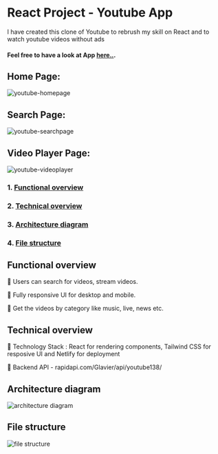 # React Project - Youtube App

I have created this clone of Youtube to rebrush my skill on React and to watch youtube videos without ads
#### Feel free to have a look at App [here..](https://react-project-youtube.netlify.app/).
## Home Page:
![youtube-homepage](https://user-images.githubusercontent.com/36602276/208832645-7a246ee6-7430-479c-9668-00419a6d1e74.png)

## Search Page:
![youtube-searchpage](https://user-images.githubusercontent.com/36602276/208832896-281d784a-fa1a-4415-bfbc-e8cbc8d57a63.png)

## Video Player Page:
![youtube-videoplayer](https://user-images.githubusercontent.com/36602276/208832972-f295ec1b-6d83-4b00-8d63-f9e861597139.png)

### 1. [Functional overview](#functioal-overview) 
### 2. [Technical overview](#technical-overview)
### 3. [Architecture diagram](#architecture-diagram)
### 4. [File structure](#file-structure)

## Functional overview
  🔹 Users can search for videos, stream videos.
  
  🔹 Fully responsive UI for desktop and mobile.
  
  🔹 Get the videos by category like music, live, news etc.

## Technical overview
  🔹 Technology Stack : React for rendering components, Tailwind CSS for resposive UI and Netlify for deployment
  
  🔹 Backend API - rapidapi.com/Glavier/api/youtube138/

## Architecture diagram
![architecture diagram](https://user-images.githubusercontent.com/36602276/208838010-fc5470e5-176d-4fa1-9ada-8169390f2b1c.png)

## File structure
![file structure](https://user-images.githubusercontent.com/36602276/208835648-408fa3f1-912c-4e19-a40d-e55917068464.png)
